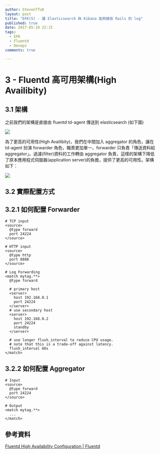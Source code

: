 ```yaml
---
author: StevenTTuD
layout: post
title: "EFK(5) - 讓 Elasticsearch 與 Kibana 能夠接收 Rails 的 log"
published: true
date: 2017-05-18 22:15
tags:
  - EFK
  - Fluentd
  - Devops
comments: true

---
```

# 3 - Fluentd 高可用架構(High Availibity)

## 3.1 架構

之前我們的架構是直接由 fluentd td-agent 傳送到 elasticsearch (如下圖)

![](https://lh3.googleusercontent.com/-Fw9_PcnHOB4/WSKUWe9olJI/AAAAAAAAKyI/H2z06ueuQYsPC6SxezL40tdTQS1jaME6gCHM/I/14943188485356.jpg)

為了更高的可用性(High Availibity)，我們在中間加入 aggregator 的角色，讓在 td-agent 扮演 forwarder 角色，職責更加單一，forwarder 只負責「傳送資料給 aggregator」。過濾(filter)資料的工作轉由 aggregator 負責，這樣的架構下降低了原本應用程式伺服器(application server)的負擔，提供了更高的可用性。架構如下：

![](https://lh3.googleusercontent.com/-xndXkgeo0mg/WSKUWpAiPKI/AAAAAAAAKyM/jX3_xCaRC3YMEURD4kCgBmCdi0rjcGw3QCHM/I/14943830727801.jpg)

## 3.2 實際配置方式

## 3.2.1 如何配置 Forwarder

```
# TCP input
<source>
  @type forward
  port 24224
</source>

# HTTP input
<source>
  @type http
  port 8888
</source>

# Log Forwarding
<match mytag.**>
  @type forward

  # primary host
  <server>
    host 192.168.0.1
    port 24224
  </server>
  # use secondary host
  <server>
    host 192.168.0.2
    port 24224
    standby
  </server>

  # use longer flush_interval to reduce CPU usage.
  # note that this is a trade-off against latency.
  flush_interval 60s
</match>
```

## 3.2.2 如何配置 Aggregator

```
# Input
<source>
  @type forward
  port 24224
</source>

# Output
<match mytag.**>
  ...
</match>
```

## 參考資料

[Fluentd High Availability Configuration | Fluentd](http://docs.fluentd.org/v0.12/articles/high-availability#network-topology)
